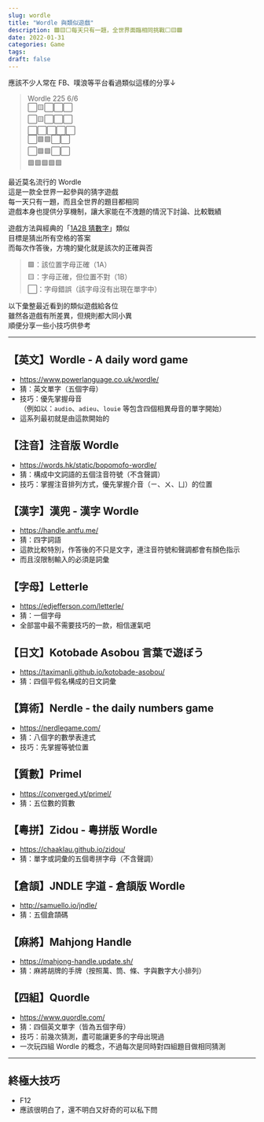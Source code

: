 ```yaml
---
slug: wordle
title: "Wordle 與類似遊戲"
description: 🟩🟨⬜每天只有一題，全世界面臨相同挑戰⬜🟨🟩
date: 2022-01-31
categories: Game
tags:
draft: false
---
```


應該不少人常在 FB、噗浪等平台看過類似這樣的分享↓

> Wordle 225 6/6  
⬜🟨⬜⬜⬜  
⬜🟨⬜⬜⬜  
⬜⬜⬜⬜⬜  
⬜🟩🟩⬜⬜  
⬜🟩🟩⬜⬜  
🟩🟩🟩🟩🟩  

最近莫名流行的 Wordle  
這是一款全世界一起參與的猜字遊戲  
每一天只有一題，而且全世界的題目都相同  
遊戲本身也提供分享機制，讓大家能在不洩題的情況下討論、比較戰績

遊戲方法與經典的「[1A2B 猜數字](https://zh.wikipedia.org/wiki/%E7%8C%9C%E6%95%B0%E5%AD%97)」類似  
目標是猜出所有空格的答案  
而每次作答後，方塊的變化就是該次的正確與否

> 🟩：該位置字母正確（1A）  
🟨：字母正確，但位置不對（1B）  
⬜：字母錯誤（該字母沒有出現在單字中）

以下彙整最近看到的類似遊戲給各位  
雖然各遊戲有所差異，但規則都大同小異  
順便分享一些小技巧供參考

---

## 【英文】Wordle - A daily word game
- https://www.powerlanguage.co.uk/wordle/
- 猜：英文單字（五個字母）
- 技巧：優先掌握母音  
（例如以：`audio`、`adieu`、`louie` 等包含四個相異母音的單字開始）
- 這系列最初就是由這款開始的

## 【注音】注音版 Wordle
- https://words.hk/static/bopomofo-wordle/
- 猜：構成中文詞語的五個注音符號（不含聲調）
- 技巧：掌握注音排列方式，優先掌握介音（ㄧ、ㄨ、ㄩ）的位置

## 【漢字】漢兜 - 漢字 Wordle
- https://handle.antfu.me/
- 猜：四字詞語
- 這款比較特別，作答後的不只是文字，連注音符號和聲調都會有顏色指示
- 而且沒限制輸入的必須是詞彙

## 【字母】Letterle
- https://edjefferson.com/letterle/
- 猜：一個字母
- 全部當中最不需要技巧的一款，相信運氣吧

## 【日文】Kotobade Asobou 言葉で遊ぼう
- https://taximanli.github.io/kotobade-asobou/
- 猜：四個平假名構成的日文詞彙

## 【算術】Nerdle - the daily numbers game
- https://nerdlegame.com/
- 猜：八個字的數學表達式
- 技巧：先掌握等號位置

## 【質數】Primel
- https://converged.yt/primel/
- 猜：五位數的質數

## 【粵拼】Zidou - 粵拼版 Wordle
- https://chaaklau.github.io/zidou/
- 猜：單字或詞彙的五個粵拼字母（不含聲調）

## 【倉頡】JNDLE 字道 - 倉頡版 Wordle
- http://samuello.io/jndle/
- 猜：五個倉頡碼

## 【麻將】Mahjong Handle
- https://mahjong-handle.update.sh/
- 猜：麻將胡牌的手牌（按照萬、筒、條、字與數字大小排列）

## 【四組】Quordle
- https://www.quordle.com/
- 猜：四個英文單字（皆為五個字母）
- 技巧：前幾次猜測，盡可能讓更多的字母出現過
- 一次玩四組 Wordle 的概念，不過每次是同時對四組題目做相同猜測

---

## 終極大技巧
- F12
- 應該很明白了，還不明白又好奇的可以私下問

